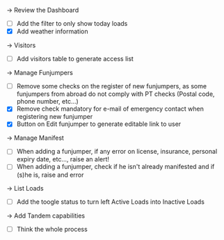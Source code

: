 -> Review the Dashboard
- [ ] Add the filter to only show today loads
- [x] Add weather information

-> Visitors
- [ ] Add visitors table to generate access list

-> Manage Funjumpers
- [ ] Remove some checks on the register of new funjumpers, as some funjumpers from abroad do not comply with PT checks (Postal code, phone number, etc...)
- [x] Remove check mandatory for e-mail of emergency contact when registering new funjumper
- [x] Button on Edit funjumper to generate editable link to user

-> Manage Manifest
- [ ] When adding a funjumper, if any error on license, insurance, personal expiry date, etc..., raise an alert!
- [ ] When adding a funjumper, check if he isn't already manifested and if (s)he is, raise and error

-> List Loads
- [ ] Add the toogle status to turn left Active Loads into Inactive Loads

-> Add Tandem capabilities
- [ ] Think the whole process